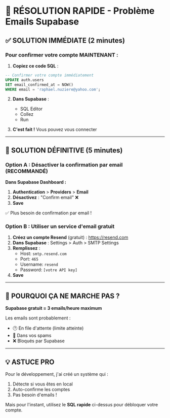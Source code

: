 # 🚨 RÉSOLUTION RAPIDE - Problème Emails Supabase

## ✅ SOLUTION IMMÉDIATE (2 minutes)

### Pour confirmer votre compte MAINTENANT :

1. **Copiez ce code SQL** :
```sql
-- Confirmer votre compte immédiatement
UPDATE auth.users 
SET email_confirmed_at = NOW()
WHERE email = 'raphael.nuziere@yahoo.com';
```

2. **Dans Supabase** :
   - SQL Editor
   - Collez
   - Run

3. **C'est fait !** Vous pouvez vous connecter

---

## 🔧 SOLUTION DÉFINITIVE (5 minutes)

### Option A : Désactiver la confirmation par email (RECOMMANDÉ)

**Dans Supabase Dashboard :**
1. **Authentication** > **Providers** > **Email**
2. **Désactivez** : "Confirm email" ❌
3. **Save**

✅ Plus besoin de confirmation par email !

### Option B : Utiliser un service d'email gratuit

1. **Créez un compte Resend** (gratuit) : https://resend.com
2. **Dans Supabase** : Settings > Auth > SMTP Settings
3. **Remplissez** :
   - Host: `smtp.resend.com`
   - Port: `465`
   - Username: `resend`
   - Password: `[votre API key]`
4. **Save**

---

## 📝 POURQUOI ÇA NE MARCHE PAS ?

**Supabase gratuit = 3 emails/heure maximum**

Les emails sont probablement :
- 🕐 En file d'attente (limite atteinte)
- 📧 Dans vos spams
- ❌ Bloqués par Supabase

---

## 💡 ASTUCE PRO

Pour le développement, j'ai créé un système qui :
1. Détecte si vous êtes en local
2. Auto-confirme les comptes
3. Pas besoin d'emails !

Mais pour l'instant, utilisez le **SQL rapide** ci-dessus pour débloquer votre compte.